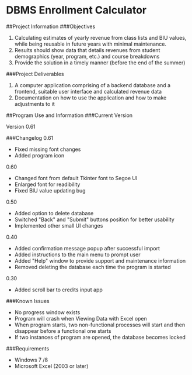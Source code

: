 DBMS Enrollment Calculator
===============

##Project Information
###Objectives

1. Calculating estimates of yearly revenue from class lists and BIU values, while being reusable in future years with minimal maintenance.
2. Results should show data that details revenues from student demographics (year, program, etc.) and course breakdowns 
3. Provide the solution in a timely manner (before the end of the summer)

###Project Deliverables

1. A computer application comprising of a backend database and a frontend, suitable user interface and calculated revenue data
2. Documentation on how to use the application and how to make adjustments to it

##Program Use and Information
###Current Version

Version 0.61

###Changelog
0.61

- Fixed missing font changes
- Added program icon

0.60

- Changed font from default Tkinter font to Segoe UI
- Enlarged font for readibility
- Fixed BIU value updating bug

0.50

- Added option to delete database
- Switched "Back" and "Submit" buttons position for better usability
- Implemented other small UI changes

0.40

- Added confirmation message popup after successful import
- Added instructions to the main menu to prompt user
- Added "Help" window to provide support and maintenance information
- Removed deleting the database each time the program is started

0.30

- Added scroll bar to credits input app

###Known Issues

- No progress window exists
- Program will crash when Viewing Data with Excel open
- When program starts, two non-functional processes will start and then disappear before a functional one starts
- If two instances of program are opened, the database becomes locked

###Requirements

- Windows 7 /8
- Microsoft Excel (2003 or later)